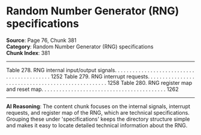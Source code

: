 # Random Number Generator (RNG) specifications

**Source**: Page 76, Chunk 381  
**Category**: Random Number Generator (RNG) specifications  
**Chunk Index**: 381

---

Table 278. RNG internal input/output signals. . . . . . . . . . . . . . . . . . . . . . . . . . . . . . . . . . . . . . . . . . 1252
Table 279. RNG interrupt requests. . . . . . . . . . . . . . . . . . . . . . . . . . . . . . . . . . . . . . . . . . . . . . . . . . 1258
Table 280. RNG register map and reset map. . . . . . . . . . . . . . . . . . . . . . . . . . . . . . . . . . . . . . . . . . 1262

---

**AI Reasoning**: The content chunk focuses on the internal signals, interrupt requests, and register map of the RNG, which are technical specifications. Grouping these under 'specifications' keeps the directory structure simple and makes it easy to locate detailed technical information about the RNG.

